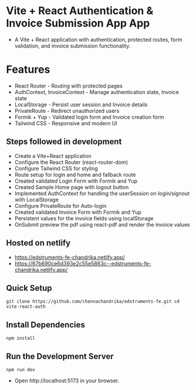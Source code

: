# Vite + React Authentication & Invoice Submission App App

- A Vite + React application with authentication, protected routes, form validation, and invoice submission functionality.

# Features

- React Router - Routing with protected pages
- AuthContext, InvoiceContext - Manage authentication state, Invoice state
- LocalStorage - Persist user session and Invoice details
- PrivateRoute - Redirect unauthorized users
- Formik + Yup - Validated login form and Invoice creation form
- Tailwind CSS - Responsive and modern UI

## Steps followed in development

- Create a Vite+React application
- Configure the React Router (react-router-dom)
- Configure Tailwind CSS for styling
- Route setup for login and home and fallback route
- Created validated Login Form with Formik and Yup
- Created Sample Home page with logout button
- Implemented AuthContext for handling the userSession on login/signout with LocalStorage
- Configure PrivateRoute for Auto-login
- Created validated Invoice Form with Formik and Yup
- Persistent values for the invoice fields using localStorage
- OnSubmit preview the pdf using react-pdf and render the invoice values

## Hosted on netlify
- https://edstruments-fe-chandrika.netlify.app/
- https://67b690ce6d393e2c55e5863c--edstruments-fe-chandrika.netlify.app/

## Quick Setup

`git clone https://github.com/chennachandrika/edstruments-fe.git
cd vite-react-auth`

## Install Dependencies

`npm install
`

## Run the Development Server

`npm run dev
`

- Open http://localhost:5173 in your browser.
